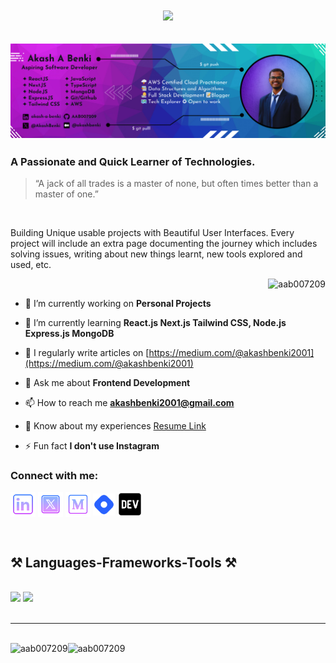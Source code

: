 <h1 align="center"> 
<img src="https://readme-typing-svg.herokuapp.com?font=Bitter&weight=600&size=30&duration=4000&pause=1000&color=D200FF&center=true&vCenter=true&random=false&width=500&height=65&lines=Hi+%F0%9F%91%8B+There+!;I'm+%F0%9F%91%A8%E2%80%8D%F0%9F%92%BB+Akash+A+Benki"/>
</h1>

![Github Profile Cover Image](https://github.com/AAB007209/AAB007209/blob/master/Github%20Cover.png)
---
### A Passionate and Quick Learner of Technologies. 
> “A jack of all trades is a master of none, but often times better than a master of one.”
<br/>
<p>Building Unique usable projects with Beautiful User Interfaces. Every project will include an extra page documenting the journey which includes solving issues, writing about new things learnt, new tools explored and used, etc.</p>

<p align="end"> <img src="https://komarev.com/ghpvc/?username=aab007209&label=Profile%20views&color=0e75b6&style=flat" alt="aab007209" /> </p>

- 🔭 I’m currently working on **Personal Projects**

- 🌱 I’m currently learning **React.js Next.js Tailwind CSS, Node.js Express.js MongoDB**

- 📝 I regularly write articles on [https://medium.com/@akashbenki2001](https://medium.com/@akashbenki2001)

- 💬 Ask me about **Frontend Development**

- 📫 How to reach me **akashbenki2001@gmail.com**

- 📄 Know about my experiences [Resume Link](https://t.ly/1cTox)

- ⚡ Fun fact **I don't use Instagram**

<h3 align="left">Connect with me:</h3>
<p align="left">
<a href="https://linkedin.com/in/akash-a-benki" target="blank"><img align="center" src="https://github.com/AAB007209/Basic_Projects/blob/main/Social_Icons/Linkedln-Color.svg" alt="akash-a-benki" height="40" width="40" /></a>
<a href="https://twitter.com/akashbenki" target="blank"><img align="center" src="https://github.com/AAB007209/Basic_Projects/blob/main/Social_Icons/Twitter%20Color.svg" alt="akashbenki" height="40" width="40" /></a>
<a href="https://medium.com/@akashbenki" target="blank"><img align="center" src="https://github.com/AAB007209/Basic_Projects/blob/main/Social_Icons/Medium%20Color.svg" alt="@akashbenki" height="40" width="40" /></a>
<a href="https://hashnode.com/@theskyfire" target="blank"><img align="center" src="https://github.com/AAB007209/Basic_Projects/blob/main/Social_Icons/Hashnode%20Color.png" alt="@theskyfire" height="35" width="35" /></a>
<a href="https://dev.to/the_sky_fire" target="blank"><img align="center" src="https://github.com/AAB007209/Basic_Projects/blob/main/Social_Icons/4519024_dev_icon.svg" alt="the_sky_fire" height="40" width="40" /></a>

</p>

<br/>

<h2 align="left">⚒️ Languages-Frameworks-Tools ⚒️</h2>
<br/>
<div align="left">
    <img src="https://skillicons.dev/icons?i=c,cpp,javascript,typescript,react,nextjs,tailwind,vite,nodejs,express,bootstrap,html,css" />
    <img src="https://skillicons.dev/icons?i=python,java,mongodb,mysql,postgres,aws,babel,vscode,github,figma,git,postman,netlify" /><br>
</div>

<br/>

---
<br/>

<div align="left">
<img src="https://github-readme-stats.vercel.app/api?username=aab007209&show_icons=true&locale=en" alt="aab007209" width="500" height="250"/><img src="https://github-readme-streak-stats.herokuapp.com/?user=aab007209&" alt="aab007209" width="500" height="250"/>
</div>
<!-- <p><img align="left" src="https://github-readme-streak-stats.herokuapp.com/?user=aab007209&" alt="aab007209" /></p> -->
